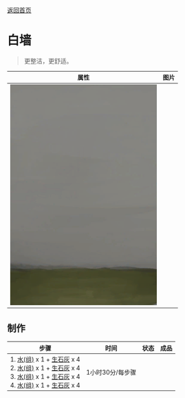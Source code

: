 [返回首页](index.md)  
# 白墙  
> 更整洁，更舒适。  
  
  属性  |   图片   
 ----  |  ----:   
   |  ![](Sprite/WhiteWashedWalls.png)   
  
## 制作  
步骤  |  时间  |  状态  |  成品  
----  |  ----  |  ----  |  ----  
1. [水(组)](GpTag_WaterAny.md) x 1 + [生石灰](Quicklime.md) x 4<br>2. [水(组)](GpTag_WaterAny.md) x 1 + [生石灰](Quicklime.md) x 4<br>3. [水(组)](GpTag_WaterAny.md) x 1 + [生石灰](Quicklime.md) x 4<br>4. [水(组)](GpTag_WaterAny.md) x 1 + [生石灰](Quicklime.md) x 4  |  1小时30分/每步骤  |    |    

